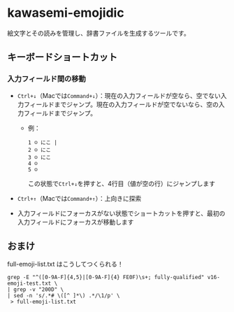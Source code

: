 # kawasemi-emojidic

絵文字とその読みを管理し、辞書ファイルを生成するツールです。

## キーボードショートカット

### 入力フィールド間の移動

- `Ctrl+↓`（Macでは`Command+↓`）：現在の入力フィールドが空なら、空でない入力フィールドまでジャンプ。現在の入力フィールドが空でないなら、空の入力フィールドまでジャンプ。
  - 例：
    ```
    1 ☺️ にこ |
    2 ☺️ にこ
    3 ☺️ にこ
    4 ☺️
    5 ☺️
    ```
    この状態で`Ctrl+↓`を押すと、4行目（値が空の行）にジャンプします

- `Ctrl+↑`（Macでは`Command+↑`）：上向きに探索
- 入力フィールドにフォーカスがない状態でショートカットを押すと、最初の入力フィールドにフォーカスが移動します

## おまけ

full-emoji-list.txt はこうしてつくられる！

```shellsession
grep -E "^([0-9A-F]{4,5}|[0-9A-F]{4} FE0F)\s+; fully-qualified" v16-emoji-test.txt \
| grep -v "200D" \
| sed -n 's/.*# \([^ ]*\) .*/\1/p' \
 > full-emoji-list.txt
```
